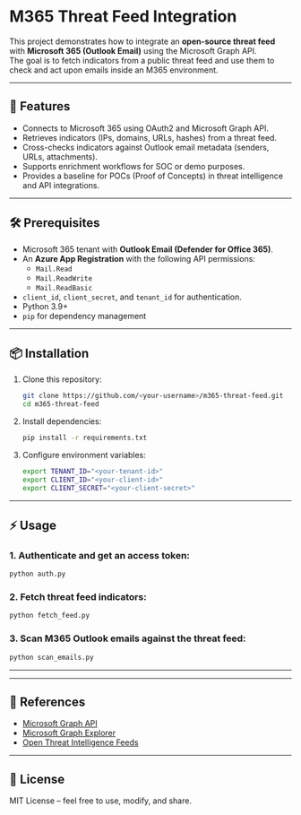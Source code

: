 


# M365 Threat Feed Integration

This project demonstrates how to integrate an **open-source threat feed** with **Microsoft 365 (Outlook Email)** using the Microsoft Graph API.  
The goal is to fetch indicators from a public threat feed and use them to check and act upon emails inside an M365 environment.  

---

## 🚀 Features
- Connects to Microsoft 365 using OAuth2 and Microsoft Graph API.  
- Retrieves indicators (IPs, domains, URLs, hashes) from a threat feed.  
- Cross-checks indicators against Outlook email metadata (senders, URLs, attachments).  
- Supports enrichment workflows for SOC or demo purposes.  
- Provides a baseline for POCs (Proof of Concepts) in threat intelligence and API integrations.  

---

## 🛠 Prerequisites
- Microsoft 365 tenant with **Outlook Email (Defender for Office 365)**.  
- An **Azure App Registration** with the following API permissions:  
  - `Mail.Read`  
  - `Mail.ReadWrite`  
  - `Mail.ReadBasic`  
- `client_id`, `client_secret`, and `tenant_id` for authentication.  
- Python 3.9+  
- `pip` for dependency management  

---

## 📦 Installation

1. Clone this repository:
   ```bash
   git clone https://github.com/<your-username>/m365-threat-feed.git
   cd m365-threat-feed


2. Install dependencies:

   ```bash
   pip install -r requirements.txt
   ```

3. Configure environment variables:

   ```bash
   export TENANT_ID="<your-tenant-id>"
   export CLIENT_ID="<your-client-id>"
   export CLIENT_SECRET="<your-client-secret>"
   ```

---

## ⚡ Usage

### 1. Authenticate and get an access token:

```bash
python auth.py
```

### 2. Fetch threat feed indicators:

```bash
python fetch_feed.py
```

### 3. Scan M365 Outlook emails against the threat feed:

```bash
python scan_emails.py
```

---



---

## 🔗 References

* [Microsoft Graph API](https://learn.microsoft.com/en-us/graph/overview)
* [Microsoft Graph Explorer](https://developer.microsoft.com/en-us/graph/graph-explorer)
* [Open Threat Intelligence Feeds](https://otx.alienvault.com/)

---

## 📜 License

MIT License – feel free to use, modify, and share.

